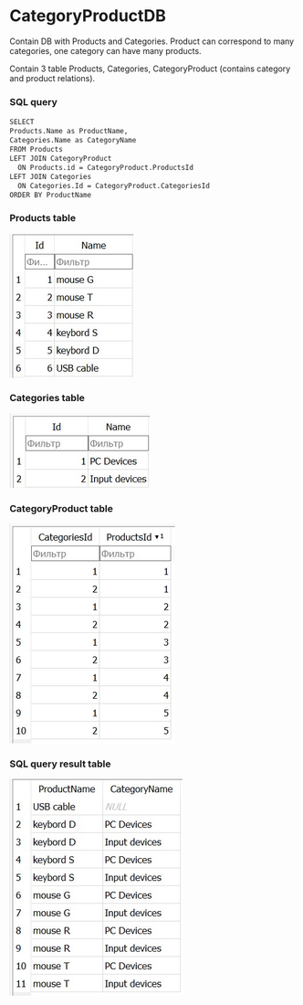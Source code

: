 # CategoryProductDB
Contain DB with Products and Categories. Product can correspond to many categories, one category can have many products.

Contain 3 table Products, Categories, CategoryProduct (сontains category and product relations).
### SQL query
```
SELECT 
Products.Name as ProductName, 
Categories.Name as CategoryName
FROM Products
LEFT JOIN CategoryProduct
  ON Products.id = CategoryProduct.ProductsId
LEFT JOIN Categories
  ON Categories.Id = CategoryProduct.CategoriesId
ORDER BY ProductName
```
### Products table
![alt text](https://github.com/artmklgnv/CategoryProductDB/raw/master/ConsoleApp2/Images/Products.jpg)
### Categories table
![alt text](https://github.com/artmklgnv/CategoryProductDB/raw/master/ConsoleApp2/Images/Categories.jpg)
### CategoryProduct table
![alt text](https://github.com/artmklgnv/CategoryProductDB/raw/master/ConsoleApp2/Images/CategoryProduct.jpg)
### SQL query result table
![alt text](https://github.com/artmklgnv/CategoryProductDB/raw/master/ConsoleApp2/Images/ResultTable.jpg)
